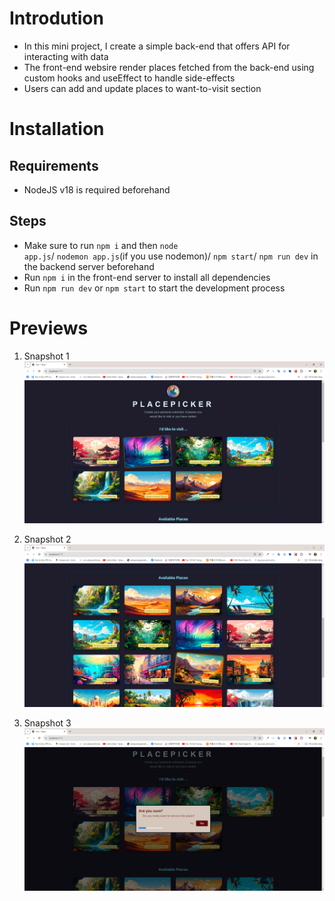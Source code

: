 # Introdution

- In this mini project, I create a simple back-end that offers API for interacting with data
- The front-end websire render places fetched from the back-end using custom hooks and useEffect to handle side-effects
- Users can add and update places to want-to-visit section

# Installation

## Requirements

- NodeJS v18 is required beforehand

## Steps

- Make sure to run <code>npm i</code> and then <code>node app.js</code>/ <code>nodemon app.js</code>(if you use nodemon)/ <code>npm start</code>/ <code>npm run dev</code> in the backend server beforehand
- Run <code>npm i</code> in the front-end server to install all dependencies
- Run <code>npm run dev</code> or <code>npm start</code> to start the development process

# Previews

1.  Snapshot 1
    <img src='./previews/pv1.png' alt='Snapshot 1'>

2.  Snapshot 2
    <img src='./previews/pv2.png' alt='Snapshot 2'>

3.  Snapshot 3
    <img src='./previews/pv3.png' alt='Snapshot 3'>

